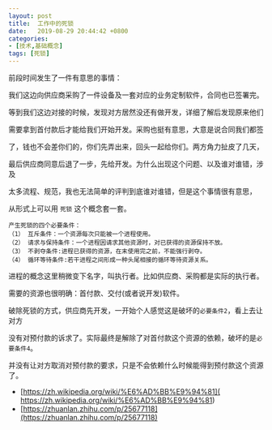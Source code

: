 ```yaml
---
layout: post
title:  工作中的死锁
date:   2019-08-29 20:44:42 +0800
categories: 
- [技术,基础概念]
tags: [死锁]
---
```


前段时间发生了一件有意思的事情：

我们这边向供应商采购了一件设备及一套对应的业务定制软件，合同也已签署完。

等到我们这边对接的时候，发现对方居然没还有做开发，详细了解后发现原来他们

需要拿到首付款后才能给我们开始开发。采购也挺有意思，大意是说合同我们都签

了，钱也不会差你们的，你们先弄出来，回头一起给你们。两方角力扯皮了几天，

最后供应商同意后退了一步，先给开发。为什么出现这个问题、以及谁对谁错，涉及

太多流程、规范，我也无法简单的评判到底谁对谁错，但是这个事情很有意思，

从形式上可以用 `死锁` 这个概念套一套。

```
产生死锁的四个必要条件：
（1） 互斥条件：一个资源每次只能被一个进程使用。
（2） 请求与保持条件：一个进程因请求其他资源时，对已获得的资源保持不放。
（3） 不剥夺条件:进程已获得的资源，在末使用完之前，不能强行剥夺。
（4） 循环等待条件:若干进程之间形成一种头尾相接的循环等待资源关系。
```


进程的概念这里稍微变下名字，叫执行者。比如供应商、采购都是实际的执行者。


需要的资源也很明确：首付款、交付(或者说开发)软件。 


破除死锁的方式，供应商先开发，一开始个人感觉这是破坏的`必要条件2`，看上去让对方

没有对预付款的诉求了。实际最终是解除了对首付款这个资源的依赖，破坏的是`必要条件4`。

并没有让对方取消对预付款的要求，只是不会依赖什么时候能得到预付款这个资源了。



- [https://zh.wikipedia.org/wiki/%E6%AD%BB%E9%94%81]( https://zh.wikipedia.org/wiki/%E6%AD%BB%E9%94%81)
- [https://zhuanlan.zhihu.com/p/25677118](https://zhuanlan.zhihu.com/p/25677118)
